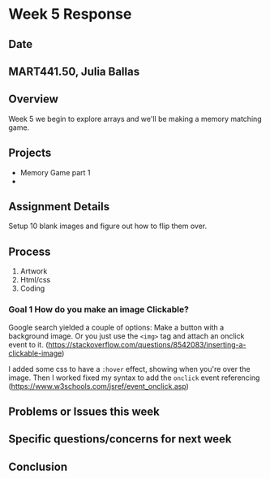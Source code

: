 # Week 5 Response
## Date
## MART441.50, Julia Ballas


## Overview

Week 5 we begin to explore arrays and we'll be making a memory matching game.

## Projects

- Memory Game part 1
-

## Assignment Details

Setup 10 blank images and figure out how to flip them over.

## Process

1. Artwork
2. Html/css
3. Coding


### Goal 1 How do you make an image Clickable?

Google search yielded a couple of options:
Make a button with a background image. Or you just use the `<img>` tag and attach an onclick event to it. (https://stackoverflow.com/questions/8542083/inserting-a-clickable-image)

I added some css to have a `:hover` effect, showing when you're over the image. Then I worked fixed my syntax to add the `onclick` event referencing (https://www.w3schools.com/jsref/event_onclick.asp)

## Problems or Issues this week

## Specific questions/concerns for next week

## Conclusion
